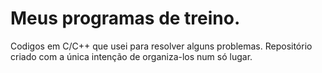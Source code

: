 # Meus programas de treino.
Codigos em C/C++ que usei para resolver alguns problemas. Repositório criado com a única intenção de organiza-los num só lugar.
